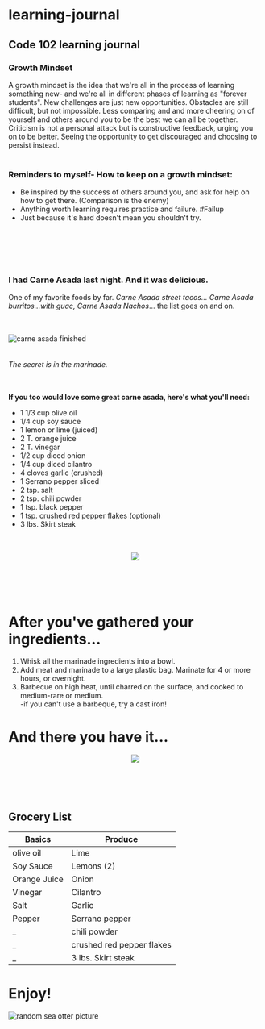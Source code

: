 # learning-journal
## Code 102 learning journal

### Growth Mindset
A growth mindset is the idea that we're all in the process of learning something new- and we're all in different phases of learning as "forever students". New challenges are just new opportunities. Obstacles are still difficult, but not impossible. Less comparing and and more cheering on of yourself and others around you to be the best we can all be together. Criticism is not a personal attack but is constructive feedback, urging you on to be better. Seeing the opportunity to get discouraged and choosing to persist instead. 
<br></br>
### Reminders to myself- How to keep on a growth mindset: 
- Be inspired by the success of others around you, and ask for help on how to get there. (Comparison is the enemy)
- Anything worth learning requires practice and failure. #Failup
- Just because it's hard doesn't mean you shouldn't try. 
<br>
<br>
<br>
<br>


  
### I had Carne Asada last night. And it was delicious. 

One of my favorite foods by far. *Carne Asada street tacos... Carne Asada burritos...with guac, Carne Asada Nachos*... the list goes on and on.
<br><br><br>

  
![carne asada finished](https://images.unsplash.com/photo-1586840239918-bbbc9cfff948?ixlib=rb-1.2.1&ixid=eyJhcHBfaWQiOjEyMDd9&auto=format&fit=crop&w=900&q=60)
<br>
<br>
<br>
*The secret is in the marinade.*
<br><br><br>


**If you too would love some great carne asada, here's what you'll need:**

- 1 1/3 cup olive oil
- 1/4 cup soy sauce
- 1 lemon or lime (juiced)
- 2 T. orange juice
- 2 T. vinegar
- 1/2 cup diced onion
- 1/4 cup diced cilantro
- 4 cloves garlic (crushed)
- 1 Serrano pepper sliced
- 2 tsp. salt
- 2 tsp. chili powder
- 1 tsp. black pepper
- 1 tsp. crushed red pepper flakes (optional)
- 3 lbs. Skirt steak
<br><br><br>
<p align="center">
  <img src="https://media3.giphy.com/media/l4SHS5CojUqEpZsEI4/giphy.gif">
</p>
<br><br><br>

# After you've gathered your ingredients...

1. Whisk all the marinade ingredients into a bowl.
1. Add meat and marinade to a large plastic bag. Marinate for 4 or more hours, or overnight.
1. Barbecue on high heat, until charred on the surface, and cooked to medium-rare or medium.
<br> -if you can't use a barbeque, try a cast iron!



# And there you have it... 

<p align="center">
  <img src="https://media3.giphy.com/media/lONiIfqqm0My4o1bPW/giphy.gif">
</p>

<br><br><br>
## Grocery List

Basics | Produce
------------ | -------------
olive oil | Lime
Soy Sauce | Lemons (2)
Orange Juice | Onion
Vinegar| Cilantro
Salt | Garlic
Pepper | Serrano pepper
_ | chili powder
_ | crushed red pepper flakes
_ | 3 lbs. Skirt steak

# Enjoy! 


![random sea otter picture](https://cdn.imgbin.com/4/0/13/imgbin-cartoon-otter-qHpNBHVCZyEucU9qtYMQ9F3gV.jpg)

